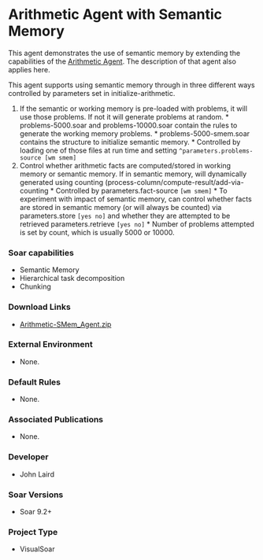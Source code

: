 # Arithmetic Agent with Semantic Memory #
This agent demonstrates the use of semantic memory by extending the capabilities of the [Arithmetic Agent](Agent_Arithmetic.md).  The description of that agent also applies here.

This agent supports using semantic memory through in three different ways controlled by parameters set in initialize-arithmetic.
  1. If the semantic or working memory is pre-loaded with problems, it will use those problems. If not it will generate problems at random.
    * problems-5000.soar and problems-10000.soar contain the rules to generate the working memory problems.
    * problems-5000-smem.soar contains the structure to initialize semantic memory.
    * Controlled by loading one of those files at run time and setting `^parameters.problems-source [wm smem]`
  1. Control whether arithmetic facts are computed/stored in working memory or semantic memory. If in semantic memory, will dynamically generated using counting (process-column/compute-result/add-via-counting
    * Controlled by parameters.fact-source `[wm smem]`
    * To experiment with impact of semantic memory, can control whether facts are stored in semantic memory (or will always be counted) via parameters.store `[yes no]` and whether they are attempted to be retrieved parameters.retrieve `[yes no]`
    * Number of problems attempted is set by count, which is usually 5000 or 10000.

### Soar capabilities ###
  * Semantic Memory
  * Hierarchical task decomposition
  * Chunking

### Download Links ###
  * [Arithmetic-SMem\_Agent.zip](http://web.eecs.umich.edu/~soar/downloads/Agents/Arithmetic-SMem_Agent.zip)

### External Environment ###
  * None.

### Default Rules ###
  * None.

### Associated Publications ###
  * None.

### Developer ###
  * John Laird

### Soar Versions ###
  * Soar 9.2+

### Project Type ###
  * VisualSoar